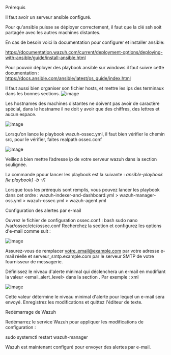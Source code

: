 Prérequis

Il faut avoir un serveur ansible configuré.

Pour qu'ansible puisse se déployer correctement, il faut que la clé ssh soit partagée avec les autres machines distantes.

En cas de besoin voici la documentation pour configurer et installer ansible:

https://documentation.wazuh.com/current/deployment-options/deploying-with-ansible/guide/install-ansible.html

Pour pouvoir déployer des playbook ansible sur windows il faut suivre cette documentation :
https://docs.ansible.com/ansible/latest/os_guide/index.html

Il faut aussi bien organiser son fichier hosts, et mettre les ips des terminaux dans les bonnes sections.
![image](https://github.com/JulenSe/Wazuh_Project/assets/54896656/c2db9e28-be96-4cb3-b191-b0feaa8988b0)

Les hostnames des machines distantes ne doivent pas avoir de caractère spécial, dans le hostname il ne doit y avoir que des chiffres, des lettres et aucun espace.

![image](https://github.com/JulenSe/Wazuh_Project/assets/54896656/d8ec3a8a-b28e-4d91-85f7-341322a97e3f)


Lorsqu’on lance le playbook wazuh-ossec.yml, il faut bien vérifier le chemin src, pour le vérifier, faites realpath ossec.conf

![image](https://github.com/JulenSe/Wazuh_Project/assets/54896656/f69998f6-9371-44a2-9e46-2642898a7d1c)

Veillez à bien mettre l’adresse ip de votre serveur wazuh dans la section soulignée.

La commande ppour lancer les playbook est la suivante : 
_ansible-playbook [le playbook] -b -K_

Lorsque tous les prérequis sont remplis, vous pouvez lancer les playbook dans cet ordre :
wazuh-indexer-and-dashboard.yml > wazuh-manager-oss.yml > wazuh-ossec.yml > wazuh-agent.yml

Configuration des alertes par e-mail

Ouvrez le fichier de configuration ossec.conf :
bash
sudo nano /var/ossec/etc/ossec.conf
Recherchez la section <global> et configurez les options d'e-mail comme suit :

![image](https://github.com/JulenSe/Wazuh_Project/assets/54896656/0e19b817-8bc8-4572-b82a-81ed969ed62f)

Assurez-vous de remplacer votre_email@example.com par votre adresse e-mail réelle et serveur_smtp.example.com par le serveur SMTP de votre fournisseur de messagerie.

Définissez le niveau d'alerte minimal qui déclenchera un e-mail en modifiant la valeur <email_alert_level> dans la section <alerts>. Par exemple :
xml

![image](https://github.com/JulenSe/Wazuh_Project/assets/54896656/46725744-aa86-4f83-aa08-c70dbe452810)

Cette valeur détermine le niveau minimal d'alerte pour lequel un e-mail sera envoyé.
Enregistrez les modifications et quittez l'éditeur de texte.

Redémarrage de Wazuh

Redémarrez le service Wazuh pour appliquer les modifications de configuration :

sudo systemctl restart wazuh-manager

Wazuh est maintenant configuré pour envoyer des alertes par e-mail.

